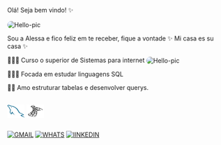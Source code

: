 Olá! Seja bem vindo! ✨

<img align="center" alt="Hello-pic" height="150" style="border-radius:50px;" src="https://user-images.githubusercontent.com/123611225/216557513-64cbf7da-fb09-43cf-a812-4e587129df72.gif">

Sou a Alessa e fico feliz em te receber, fique a vontade ✨ Mi casa es su casa ✨

👩🏻‍💻 Curso o superior de Sistemas para internet <img align="center" alt="Hello-pic" height="20" style="border-radius:50px;" src="https://user-images.githubusercontent.com/123611225/216558039-78e99dfc-fc16-4212-b029-b578ce95cb52.png">

👩🏻‍🏫 Focada em estudar linguagens SQL

🙌🏼 Amo estruturar tabelas e desenvolver querys.

<div style="display: inline_block"><br>
  <img align="center" alt="Rafa-Js" height="30" width="40" src="https://raw.githubusercontent.com/devicons/devicon/master/icons/mysql/mysql-original.svg" />
  <img align="center" alt="Rafa-Ts" height="30" width="40" src="https://raw.githubusercontent.com/devicons/devicon/master/icons/microsoftsqlserver/microsoftsqlserver-plain.svg" />

##

[![GMAIL](https://img.shields.io/badge/Gmail-D14836?style=for-the-badge&logo=gmail&logoColor=white)](https://mail.google.com/mail/u/1/)
[![WHATS](https://img.shields.io/badge/WhatsApp-25D366?style=for-the-badge&logo=whatsapp&logoColor=white)](https://wa.me/qr/PNVKTZJW5U7RL1)
[![lINKEDIN](https://img.shields.io/badge/LinkedIn-0077B5?style=for-the-badge&logo=linkedin&logoColor=white)](https://www.linkedin.com/in/alessa-kettney-364354263/)


          

